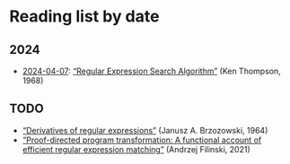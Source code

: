 # Reading list by date

## 2024

- [2024-04-07](thompson.md):
  [“Regular Expression Search Algorithm”](https://dl.acm.org/doi/10.1145/363347.363387)
  (Ken Thompson, 1968)

## TODO

- [“Derivatives of regular expressions”](https://dl.acm.org/doi/10.1145/321239.321249)
  (Janusz A. Brzozowski, 1964)
- [“Proof-directed program transformation: A functional account of efficient
  regular expression matching”](https://www.cambridge.org/core/services/aop-cambridge-core/content/view/454BB5CD9B0B056FA91957F2F9CC3EC5/S0956796820000295a.pdf)
  (Andrzej Filinski, 2021)
